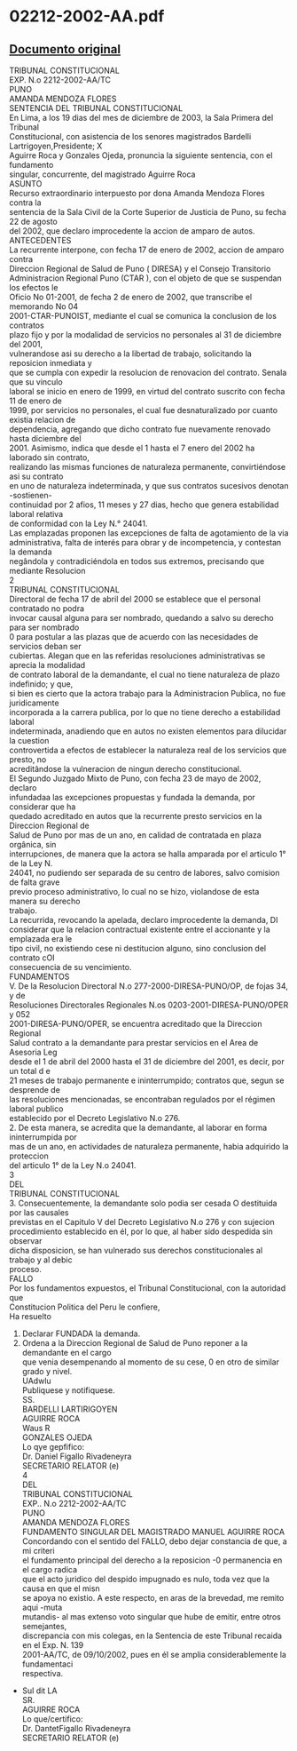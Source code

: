 
02212-2002-AA.pdf
=================
  
[Documento original](https://tc.gob.pe/jurisprudencia/2004/02212-2002-AA.pdf)  
---  
TRIBUNAL CONSTITUCIONAL  
EXP. N.o 2212-2002-AA/TC  
PUNO  
AMANDA MENDOZA FLORES  
SENTENCIA DEL TRIBUNAL CONSTITUCIONAL  
En Lima, a los 19 dias del mes de diciembre de 2003, la Sala Primera del Tribunal  
Constitucional, con asistencia de los senores magistrados Bardelli Lartrigoyen,Presidente; X  
Aguirre Roca y Gonzales Ojeda, pronuncia la siguiente sentencia, con el fundamento  
singular, concurrente, del magistrado Aguirre Roca  
ASUNTO  
Recurso extraordinario interpuesto por dona Amanda Mendoza Flores contra la  
sentencia de la Sala Civil de la Corte Superior de Justicia de Puno, su fecha 22 de agosto  
del 2002, que declaro improcedente la accion de amparo de autos.  
ANTECEDENTES  
La recurrente interpone, con fecha 17 de enero de 2002, accion de amparo contra  
Direccion Regional de Salud de Puno ( DIRESA) y el Consejo Transitorio  
Administracion Regional Puno (CTAR ), con el objeto de que se suspendan los efectos le  
Oficio No 01-2001, de fecha 2 de enero de 2002, que transcribe el memorando No 04  
2001-CTAR-PUNOIST, mediante el cual se comunica la conclusion de los contratos  
plazo fijo y por la modalidad de servicios no personales al 31 de diciembre del 2001,  
vulnerandose asi su derecho a la libertad de trabajo, solicitando la reposicion inmediata y  
que se cumpla con expedir la resolucion de renovacion del contrato. Senala que su vinculo  
laboral se inicio en enero de 1999, en virtud del contrato suscrito con fecha 11 de enero de  
1999, por servicios no personales, el cual fue desnaturalizado por cuanto existia relacion de  
dependencia, agregando que dicho contrato fue nuevamente renovado hasta diciembre del  
2001. Asimismo, indica que desde el 1 hasta el 7 enero del 2002 ha laborado sin contrato,  
realizando las mismas funciones de naturaleza permanente, convirtiéndose asi su contrato  
en uno de naturaleza indeterminada, y que sus contratos sucesivos denotan -sostienen-  
continuidad por 2 afios, 11 meses y 27 dias, hecho que genera estabilidad laboral relativa  
de conformidad con la Ley N.° 24041.  
Las emplazadas proponen las excepciones de falta de agotamiento de la via  
administrativa, falta de interés para obrar y de incompetencia, y contestan la demanda  
negândola y contradiciéndola en todos sus extremos, precisando que mediante Resolucion  
2  
TRIBUNAL CONSTITUCIONAL  
Directoral de fecha 17 de abril del 2000 se establece que el personal contratado no podra  
invocar causal alguna para ser nombrado, quedando a salvo su derecho para ser nombrado  
0 para postular a las plazas que de acuerdo con las necesidades de servicios deban ser  
cubiertas. Alegan que en las referidas resoluciones administrativas se aprecia la modalidad  
de contrato laboral de la demandante, el cual no tiene naturaleza de plazo indefinido; y que,  
si bien es cierto que la actora trabajo para la Administracion Publica, no fue juridicamente  
incorporada a la carrera publica, por lo que no tiene derecho a estabilidad laboral  
indeterminada, anadiendo que en autos no existen elementos para dilucidar la cuestion  
controvertida a efectos de establecer la naturaleza real de los servicios que presto, no  
acreditândose la vulneracion de ningun derecho constitucional.  
El Segundo Juzgado Mixto de Puno, con fecha 23 de mayo de 2002, declaro  
infundadaa las excepciones propuestas y fundada la demanda, por considerar que ha  
quedado acreditado en autos que la recurrente presto servicios en la Direccion Regional de  
Salud de Puno por mas de un ano, en calidad de contratada en plaza orgânica, sin  
interrupciones, de manera que la actora se halla amparada por el articulo 1° de la Ley N.  
24041, no pudiendo ser separada de su centro de labores, salvo comision de falta grave  
previo proceso administrativo, lo cual no se hizo, violandose de esta manera su derecho  
trabajo.  
La recurrida, revocando la apelada, declaro improcedente la demanda, DI  
considerar que la relacion contractual existente entre el accionante y la emplazada era le  
tipo civil, no existiendo cese ni destitucion alguno, sino conclusion del contrato cOI  
consecuencia de su vencimiento.  
FUNDAMENTOS  
V. De la Resolucion Directoral N.o 277-2000-DIRESA-PUNO/OP, de fojas 34, y de  
Resoluciones Directorales Regionales N.os 0203-2001-DIRESA-PUNO/OPER y 052  
2001-DIRESA-PUNO/OPER, se encuentra acreditado que la Direccion Regional  
Salud contrato a la demandante para prestar servicios en el Area de Asesoria Leg  
desde el 1 de abril del 2000 hasta el 31 de diciembre del 2001, es decir, por un total d e  
21 meses de trabajo permanente e ininterrumpido; contratos que, segun se desprende de  
las resoluciones mencionadas, se encontraban regulados por el régimen laboral publico  
establecido por el Decreto Legislativo N.o 276.  
2. De esta manera, se acredita que la demandante, al laborar en forma ininterrumpida por  
mas de un ano, en actividades de naturaleza permanente, habia adquirido la proteccion  
del articulo 1° de la Ley N.o 24041.  
3  
DEL  
TRIBUNAL CONSTITUCIONAL  
3. Consecuentemente, la demandante solo podia ser cesada O destituida por las causales  
previstas en el Capitulo V del Decreto Legislativo N.o 276 y con sujecion  
procedimiento establecido en él, por lo que, al haber sido despedida sin observar  
dicha disposicion, se han vulnerado sus derechos constitucionales al trabajo y al debic  
proceso.  
FALLO  
Por los fundamentos expuestos, el Tribunal Constitucional, con la autoridad que  
Constitucion Politica del Peru le confiere,  
Ha resuelto  
1. Declarar FUNDADA la demanda.  
2. Ordena a la Direccion Regional de Salud de Puno reponer a la demandante en el cargo  
que venia desempenando al momento de su cese, 0 en otro de similar grado y nivel.  
UAdwlu  
Publiquese y notifiquese.  
SS.  
BARDELLI LARTIRIGOYEN  
AGUIRRE ROCA  
Waus R  
GONZALES OJEDA  
Lo qye gepfifico:  
Dr. Daniel Figallo Rivadeneyra  
SECRETARIO RELATOR (e)  
4  
DEL  
TRIBUNAL CONSTITUCIONAL  
EXP.. N.o 2212-2002-AA/TC  
PUNO  
AMANDA MENDOZA FLORES  
FUNDAMENTO SINGULAR DEL MAGISTRADO MANUEL AGUIRRE ROCA  
Concordando con el sentido del FALLO, debo dejar constancia de que, a mi criteri  
el fundamento principal del derecho a la reposicion -0 permanencia en el cargo radica  
que el acto juridico del despido impugnado es nulo, toda vez que la causa en que el misn  
se apoya no existio. A este respecto, en aras de la brevedad, me remito aqui -muta  
mutandis- al mas extenso voto singular que hube de emitir, entre otros semejantes,  
discrepancia con mis colegas, en la Sentencia de este Tribunal recaida en el Exp. N. 139  
2001-AA/TC, de 09/10/2002, pues en él se amplia considerablemente la fundamentaci  
respectiva.  
* Sul dit LA  
SR.  
AGUIRRE ROCA  
Lo que/certifico:  
Dr. DantetFigallo Rivadeneyra  
SECRETARIO RELATOR (e)